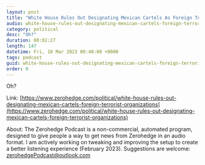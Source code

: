 ```yaml
---
layout: post
title: "White House Rules Out Designating Mexican Cartels As Foreign Terrorist Organizations"
audio: white-house-rules-out-designating-mexican-cartels-foreign-terrorist-organizations-0
category: political
desc: "Oh?"
duration: 00:02:27
length: 147
datetime: Fri, 10 Mar 2023 00:40:00 +0000
tags: podcast
guid: white-house-rules-out-designating-mexican-cartels-foreign-terrorist-organizations-0
order: 0
---
```

Oh?

Link: [https://www.zerohedge.com/political/white-house-rules-out-designating-mexican-cartels-foreign-terrorist-organizations](https://www.zerohedge.com/political/white-house-rules-out-designating-mexican-cartels-foreign-terrorist-organizations)

About: The Zerohedge Podcast is a non-commercial, automated program, designed to give people a way to get news from Zerohedge in an audio format.  I am actively working on tweaking and improving the setup to create a better listening experience (February 2023).  Suggestions are welcome: [zerohedgePodcast@outlook.com](mailto:zerohedgePodcast@outlook.com)